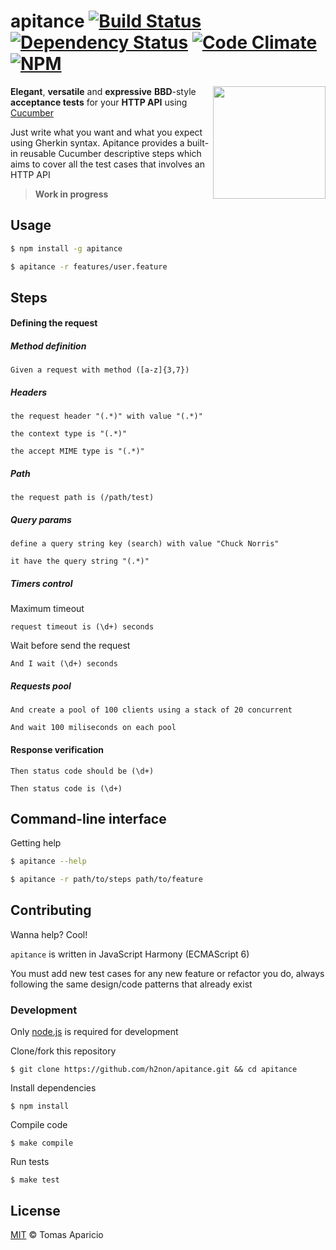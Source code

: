 # apitance [![Build Status](https://api.travis-ci.org/h2non/apitance.svg?branch=master)][travis] [![Dependency Status](https://gemnasium.com/h2non/apitance.svg)][gemnasium] [![Code Climate](https://codeclimate.com/github/h2non/apitance/badges/gpa.svg)](https://codeclimate.com/github/h2non/apitance)  [![NPM](https://img.shields.io/npm/v/apitance.svg)][npm]

<!--
![Downloads](https://img.shields.io/npm/dm/apitance.svg)
-->

<img src="https://developer.atlassian.com/stash/docs/latest/images/home/section-rest.png" width="180" align="right" />

**Elegant**, **versatile** and **expressive** **BBD**-style **acceptance tests** for your **HTTP API** using [Cucumber](http://cukes.info)

Just write what you want and what you expect using Gherkin syntax.
Apitance provides a built-in reusable Cucumber descriptive steps which aims to cover all the test cases that involves an HTTP API

> **Work in progress**

<!--
## Rationale

## Features
-->

## Usage

```bash
$ npm install -g apitance
```

```bash
$ apitance -r features/user.feature
```

## Steps

#### Defining the request

##### Method definition

```gherkin
Given a request with method ([a-z]{3,7})
```

##### Headers
```gherkin
the request header "(.*)" with value "(.*)"
```

```gherkin
the context type is "(.*)"
```

```gherkin
the accept MIME type is "(.*)"
```

##### Path
```gherkin
the request path is (/path/test)
```

##### Query params
```gherkin
define a query string key (search) with value "Chuck Norris"
```

```gherkin
it have the query string "(.*)"
```

##### Timers control

Maximum timeout
```gherkin
request timeout is (\d+) seconds
```

Wait before send the request
```gherkin
And I wait (\d+) seconds
```

##### Requests pool

```gherkin
And create a pool of 100 clients using a stack of 20 concurrent
```
```gherkin
And wait 100 miliseconds on each pool
```

#### Response verification

```
Then status code should be (\d+)
```

```
Then status code is (\d+)
```

## Command-line interface

Getting help
```bash
$ apitance --help
```

```bash
$ apitance -r path/to/steps path/to/feature
```

## Contributing

Wanna help? Cool!

`apitance` is written in JavaScript Harmony (ECMAScript 6)

You must add new test cases for any new feature or refactor you do,
always following the same design/code patterns that already exist

### Development

Only [node.js](http://nodejs.org) is required for development

Clone/fork this repository
```
$ git clone https://github.com/h2non/apitance.git && cd apitance
```

Install dependencies
```
$ npm install
```

Compile code
```
$ make compile
```

Run tests
```
$ make test
```

## License

[MIT](http://opensource.org/licenses/MIT) © Tomas Aparicio

[travis]: http://travis-ci.org/h2non/apitance
[gemnasium]: https://gemnasium.com/h2non/apitance
[npm]: http://npmjs.org/package/apitance
[glob]: https://github.com/isaacs/node-glob

